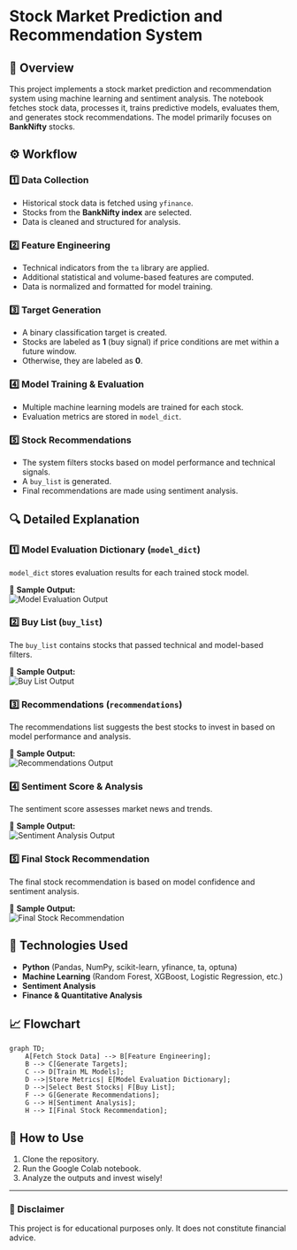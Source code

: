 # Stock Market Prediction and Recommendation System

## 📌 Overview
This project implements a stock market prediction and recommendation system using machine learning and sentiment analysis. The notebook fetches stock data, processes it, trains predictive models, evaluates them, and generates stock recommendations. The model primarily focuses on **BankNifty** stocks.

## ⚙️ Workflow
### 1️⃣ **Data Collection**
- Historical stock data is fetched using `yfinance`.
- Stocks from the **BankNifty index** are selected.
- Data is cleaned and structured for analysis.

### 2️⃣ **Feature Engineering**
- Technical indicators from the `ta` library are applied.
- Additional statistical and volume-based features are computed.
- Data is normalized and formatted for model training.

### 3️⃣ **Target Generation**
- A binary classification target is created.
- Stocks are labeled as **1** (buy signal) if price conditions are met within a future window.
- Otherwise, they are labeled as **0**.

### 4️⃣ **Model Training & Evaluation**
- Multiple machine learning models are trained for each stock.
- Evaluation metrics are stored in `model_dict`.

### 5️⃣ **Stock Recommendations**
- The system filters stocks based on model performance and technical signals.
- A `buy_list` is generated.
- Final recommendations are made using sentiment analysis.

## 🔍 Detailed Explanation
### **1️⃣ Model Evaluation Dictionary (`model_dict`)**
`model_dict` stores evaluation results for each trained stock model.

📌 **Sample Output:**  
![Model Evaluation Output](path_to_screenshot_494.png)

### **2️⃣ Buy List (`buy_list`)**
The `buy_list` contains stocks that passed technical and model-based filters.

📌 **Sample Output:**  
![Buy List Output](path_to_screenshot_497.png)

### **3️⃣ Recommendations (`recommendations`)**
The recommendations list suggests the best stocks to invest in based on model performance and analysis.

📌 **Sample Output:**  
![Recommendations Output](path_to_screenshot_498.png)

### **4️⃣ Sentiment Score & Analysis**
The sentiment score assesses market news and trends.

📌 **Sample Output:**  
![Sentiment Analysis Output](path_to_screenshot_ssa.png)

### **5️⃣ Final Stock Recommendation**
The final stock recommendation is based on model confidence and sentiment analysis.

📌 **Sample Output:**  
![Final Stock Recommendation](path_to_screenshot_499.png)

## 🔗 Technologies Used
- **Python** (Pandas, NumPy, scikit-learn, yfinance, ta, optuna)
- **Machine Learning** (Random Forest, XGBoost, Logistic Regression, etc.)
- **Sentiment Analysis**
- **Finance & Quantitative Analysis**

## 📈 Flowchart
```mermaid
graph TD;
    A[Fetch Stock Data] --> B[Feature Engineering];
    B --> C[Generate Targets];
    C --> D[Train ML Models];
    D -->|Store Metrics| E[Model Evaluation Dictionary];
    D -->|Select Best Stocks| F[Buy List];
    F --> G[Generate Recommendations];
    G --> H[Sentiment Analysis];
    H --> I[Final Stock Recommendation];
```

## 🚀 How to Use
1. Clone the repository.
2. Run the Google Colab notebook.
3. Analyze the outputs and invest wisely!

---

### 📢 Disclaimer
This project is for educational purposes only. It does not constitute financial advice.
